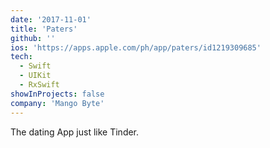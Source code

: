 ```yaml
---
date: '2017-11-01'
title: 'Paters'
github: ''
ios: 'https://apps.apple.com/ph/app/paters/id1219309685'
tech:
  - Swift
  - UIKit
  - RxSwift
showInProjects: false
company: 'Mango Byte'
---
```


The dating App just like Tinder.